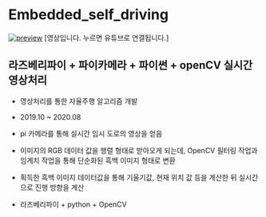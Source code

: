 # Embedded_self_driving

[![preview](https://img.youtube.com/vi/EZEgyinBsww/0.jpg)](https://youtu.be/EZEgyinBsww?t=0s)
[영상입니다. 누르면 유튜브로 연결됩니다.]

## 라즈베리파이 + 파이카메라 + 파이썬 + openCV 실시간 영상처리

- 영상처리를 통한 자율주행 알고리즘 개발

- 2019.10 ~ 2020.08

- pi 카메라를 통해 실시간 임시 도로의 영상을 얻음
- 이미지의 RGB 데이터 값을 행렬 형태로 받아오게 되는데, OpenCV 필터링 작업과 임계치 작업을 통해 단순화된 흑백 이미지 형태로 변환
- 획득한 흑백 이미지 데이터값을 통해 기울기값, 현재 위치 값 등을 계산한 뒤 실시간으로 진행 방향을 계산
- 라즈베리파이 + python + OpenCV

